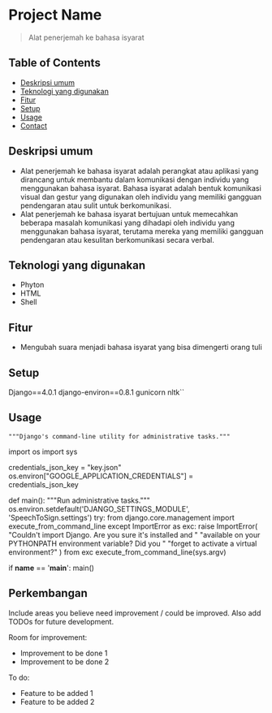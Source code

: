 # Project Name
> Alat penerjemah ke bahasa isyarat

## Table of Contents
* [Deskripsi umum](#deskripsi-umum)
* [Teknologi yang digunakan](#technologies-used)
* [Fitur](#fitur)
* [Setup](#setup)
* [Usage](#usage)
* [Contact](#contact)



## Deskripsi umum
- Alat penerjemah ke bahasa isyarat adalah perangkat atau aplikasi yang dirancang untuk membantu dalam komunikasi dengan individu yang menggunakan bahasa isyarat. Bahasa isyarat adalah bentuk komunikasi visual dan gestur yang digunakan oleh individu yang memiliki gangguan pendengaran atau sulit untuk berkomunikasi.
- Alat penerjemah ke bahasa isyarat bertujuan untuk memecahkan beberapa masalah komunikasi yang dihadapi oleh individu yang menggunakan bahasa isyarat, terutama mereka yang memiliki gangguan pendengaran atau kesulitan berkomunikasi secara verbal. 



## Teknologi yang digunakan
- Phyton
- HTML
- Shell


## Fitur
- Mengubah suara menjadi bahasa isyarat yang bisa dimengerti orang tuli



## Setup
Django==4.0.1
django-environ==0.8.1
gunicorn
nltk``


## Usage
    """Django's command-line utility for administrative tasks."""
import os
import sys

credentials_json_key = "key.json"
os.environ["GOOGLE_APPLICATION_CREDENTIALS"] = credentials_json_key

def main():
    """Run administrative tasks."""
    os.environ.setdefault('DJANGO_SETTINGS_MODULE', 'SpeechToSign.settings')
    try:
        from django.core.management import execute_from_command_line
    except ImportError as exc:
        raise ImportError(
            "Couldn't import Django. Are you sure it's installed and "
            "available on your PYTHONPATH environment variable? Did you "
            "forget to activate a virtual environment?"
        ) from exc
    execute_from_command_line(sys.argv)


if __name__ == '__main__':
    main()



## Perkembangan
Include areas you believe need improvement / could be improved. Also add TODOs for future development.

Room for improvement:
- Improvement to be done 1
- Improvement to be done 2

To do:
- Feature to be added 1
- Feature to be added 2








